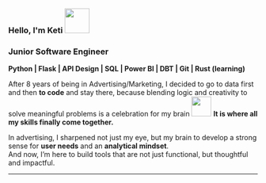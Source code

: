 ### Hello, I'm Keti <img src="https://i.ibb.co/svs8g4fs/20250703-1541-Cozy-Pixel-Character-remix-01jz81c9fvep0b05k6zr8ftsdh.png" width="50" />

### Junior Software Engineer
**Python | Flask | API Design | SQL | Power BI | DBT | Git | Rust (learning)**

After 8 years of being in Advertising/Marketing, I decided to go to data first and then **to code** and stay there, because blending logic and creativity to solve meaningful problems is a celebration for my brain <img src="https://media0.giphy.com/media/v1.Y2lkPTc5MGI3NjExem1zaDI5MHozaHpjaWE2ZDVreGVjbGY0YjFheTVpZWp1MW56aml0cSZlcD12MV9pbnRlcm5hbF9naWZfYnlfaWQmY3Q9Zw/kaEPzm3xgCf1SpURYw/giphy.gif" width="40" /> 
**It is where all my skills finally come together.**   

<!--
**KateKetKetiKat/KateKetKetiKat** is a ✨ _special_ ✨ repository because its `README.md` (this file) appears on your GitHub profile.
-->

In advertising, I sharpened not just my eye, but my brain to develop a strong sense for **user needs** and an **analytical mindset**.  
And now, I’m here to build tools that are not just functional, but thoughtful and impactful.

---
